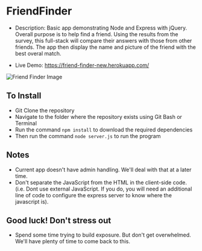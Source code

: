 # FriendFinder

* Description: Basic app demonstrating Node and Express with jQuery. Overall purpose is to help find a friend. Using the results from the survey, this full-stack will compare their answers with those from other friends. The app then display the name and picture of the friend with the best overal match.
 
* Live Demo: <https://friend-finder-new.herokuapp.com/>

![Friend Finder Image](https://github.com/hnguy0221/FriendFinderNew/FriendFinderNew.png)

## To Install

* Git Clone the repository
* Navigate to the folder where the repository exists using Git Bash or Terminal
* Run the command `npm install` to download the required dependencies
* Then run the command `node server.js` to run the program

## Notes

* Current app doesn't have admin handling. We'll deal with that at a later time.
* Don't separate the JavaScript from the HTML in the client-side code. (i.e. Dont use external JavaScript. If you do, you will need an additional line of code to configure the express server to know where the javascript is).

## Good luck! Don't stress out

* Spend some time trying to build exposure. But don't get overwhelmed. We'll have plenty of time to come back to this.
